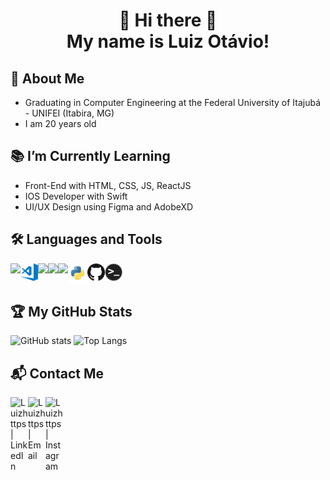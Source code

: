 <!-- # **👋 Hi there 👋 <br> My name is Luiz Otávio!** -->
<h1 align="center"><strong> 👋 Hi there 👋 <br> My name is Luiz Otávio! </strong></h1>

## 📌 **About Me**
- Graduating in Computer Engineering at the Federal University of Itajubá - UNIFEI (Itabira, MG)
- I am 20 years old

## 📚 I’m Currently Learning
- Front-End with HTML, CSS, JS, ReactJS
- IOS Developer with Swift
- UI/UX Design using Figma and AdobeXD

## 🛠 **Languages and Tools**
<img align="left" height="28px" src="https://user-images.githubusercontent.com/69612875/98893930-6001a100-2482-11eb-80c4-9fd6b3579027.png"/>
<img align="left" height="28px" src="https://raw.githubusercontent.com/github/explore/80688e429a7d4ef2fca1e82350fe8e3517d3494d/topics/visual-studio-code/visual-studio-code.png"/>
<img align="left" height="28px" src="https://user-images.githubusercontent.com/69612875/99216294-17b0ee80-27b4-11eb-8f81-eb9fa1c7a6ae.png"/>
<img align="left" height="28px" src="https://user-images.githubusercontent.com/69612875/98977302-3b93dc00-24f7-11eb-8990-e28b1295d105.png"/>
<img align="left" height="31px" src="https://user-images.githubusercontent.com/69612875/98892374-f59b3180-247e-11eb-836c-4a550cfcae61.png"/>
<img align="left" height="31px" src="https://raw.githubusercontent.com/github/explore/80688e429a7d4ef2fca1e82350fe8e3517d3494d/topics/python/python.png"/>
<img align="left" height="28px" src="https://raw.githubusercontent.com/github/explore/78df643247d429f6cc873026c0622819ad797942/topics/github/github.png"/>
<img align="left" height="28px" src="https://raw.githubusercontent.com/github/explore/80688e429a7d4ef2fca1e82350fe8e3517d3494d/topics/terminal/terminal.png"/>
<br />
<br />

## 🏆 **My GitHub Stats**
![GitHub stats](https://github-readme-stats.vercel.app/api?username=Luizhttps&show_icons=true&theme=auto&hide_border=true)
![Top Langs](https://github-readme-stats.vercel.app/api/top-langs/?username=Luizhttps&theme=auto&hide_border=true)

## 📬 **Contact Me**
[<img align="left" alt="Luizhttps | LinkedIn" width="28px" src="https://cdn.jsdelivr.net/npm/simple-icons@v3/icons/linkedin.svg" />](https://linkedin.com/in/luiz-otavio-mendes-327a37190)
[<img align="left" alt="Luizhttps | Email" width="28px" src="https://cdn.jsdelivr.net/npm/simple-icons@3.12.3/icons/mail-dot-ru.svg" />](mailto:lotavio18@unifei.edu.br)
[<img align="left" alt="Luizhttps | Instagram" width="28px" src="https://cdn.jsdelivr.net/npm/simple-icons@v3/icons/instagram.svg" />](https://instagram.com/luizmendes.st)
